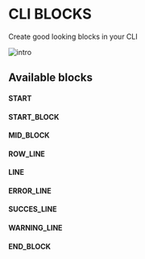 # CLI BLOCKS

Create good looking blocks in your CLI

![intro](https://i.ibb.co/9v2bx1N/Screenshot-2020-02-22-at-11-34-29.png)

## Available blocks

#### START

#### START_BLOCK

#### MID_BLOCK

#### ROW_LINE

#### LINE

#### ERROR_LINE

#### SUCCES_LINE

#### WARNING_LINE

#### END_BLOCK
